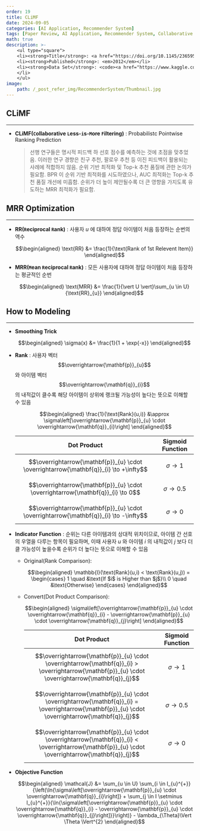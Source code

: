 ```yaml
---
order: 19
title: CLiMF
date: 2024-09-05
categories: [AI Application, Recommender System]
tags: [Paper Review, AI Application, Recommender System, Collaborative Filtering, Implicit Feedback, OCCF, Ranking Prediction, Objective Function, Listwise Learning, MRR]
math: true
description: >-
    <ul type="square">
    <li><strong>Title</strong>: <a href="https://doi.org/10.1145/2365952.2365981"><code>CLiMF: Learning to Maximize Reciprocal Rank with Collaborative Less-is-More Filtering</code></a></li>
    <li><strong>Published</strong>: <em>2012</em></li>
    <li><strong>Data Set</strong>: <code><a href="https://www.kaggle.com/datasets/masoud3/epinions-trust-network">Epinions</a></code>
    </li>
    </ul>
image:
    path: /_post_refer_img/RecommenderSystem/Thumbnail.jpg
---
```


## CLiMF
-----

- **CLiMF(`C`ollaborative `L`ess-`i`s-`M`ore `F`iltering)** : Probabilistc Pointwise Ranking Prediction

    > 선행 연구들은 명시적 피드백 하 선호 점수를 예측하는 것에 초점을 맞추었음. 이러한 연구 경향은 친구 추천, 팔로우 추천 등 이진 피드백이 활용되는 사례에 적합하지 않음. 순위 기반 최적화 및 Top-k 추천 품질에 관한 논의가 필요함. BPR 이 순위 기반 최적화를 시도하였으나, AUC 최적화는 Top-k 추천 품질 개선에 미흡함. 순위가 더 높이 제안될수록 더 큰 영향을 가지도록 유도하는 MRR 최적화가 필요함.

## MRR Optimization
-----

- **RR(`R`eciprocal `R`ank)** : 사용자 $u$ 에 대하여 정답 아이템이 처음 등장하는 순번의 역수

    $$\begin{aligned}
    \text{RR}
    &= \frac{1}{\text{Rank of 1st Relevent Item}}
    \end{aligned}$$

- **MRR(`M`ean `R`eciprocal `R`ank)** : 모든 사용자에 대하여 정답 아이템이 처음 등장하는 평균적인 순번

    $$\begin{aligned}
    \text{MRR}
    &= \frac{1}{\vert U \vert}\sum_{u \in U}{\text{RR}_{u}}
    \end{aligned}$$

## How to Modeling
-----

- **Smoothing Trick**

    $$\begin{aligned}
    \sigma(x)
    &= \frac{1}{1 + \exp{-x}}
    \end{aligned}$$

- **Rank** : 사용자 벡터 $$\overrightarrow{\mathbf{p}}_{u}$$ 와 아이템 벡터 $$\overrightarrow{\mathbf{q}}_{i}$$ 의 내적값이 클수록 해당 아이템이 상위에 랭크될 가능성이 높다는 뜻으로 이해할 수 있음

    $$\begin{aligned}
    \frac{1}{\text{Rank}(u,i)}
    &\approx \sigma\left[\overrightarrow{\mathbf{p}}_{u} \cdot \overrightarrow{\mathbf{q}}_{i}\right]
    \end{aligned}$$

    | Dot Product | Sigmoid Function |
    |---|---|
    | $$\overrightarrow{\mathbf{p}}_{u} \cdot \overrightarrow{\mathbf{q}}_{i} \to +\infty$$ | $$\sigma \to 1$$ |
    | $$\overrightarrow{\mathbf{p}}_{u} \cdot \overrightarrow{\mathbf{q}}_{i} \to 0$$ | $$\sigma \to 0.5$$ |
    | $$\overrightarrow{\mathbf{p}}_{u} \cdot \overrightarrow{\mathbf{q}}_{i} \to -\infty$$ | $$\sigma \to 0$$ |

- **Indicator Function** : 순위는 다른 아이템과의 상대적 위치이므로, 아이템 간 선호의 우열을 다루는 항목이 필요하며, 이때 사용자 $u$ 와 아이템 $i$ 의 내적값이 $j$ 보다 더 클 가능성이 높을수록 순위가 더 높다는 뜻으로 이해할 수 있음

    - Original(Rank Comparison):

        $$\begin{aligned}
        \mathbb{I}(\text{Rank}(u,i) < \text{Rank}(u,j))
        = \begin{cases}
        1 \quad &\text{If $i$ is Higher than $j$}\\
        0 \quad &\text{Otherwise}
        \end{cases}
        \end{aligned}$$

    - Convert(Dot Product Comparison):

        $$\begin{aligned}
        \sigma\left[\overrightarrow{\mathbf{p}}_{u} \cdot \overrightarrow{\mathbf{q}}_{i} - \overrightarrow{\mathbf{p}}_{u} \cdot \overrightarrow{\mathbf{q}}_{j}\right]
        \end{aligned}$$

        | Dot Product | Sigmoid Function |
        |---|---|
        | $$\overrightarrow{\mathbf{p}}_{u} \cdot \overrightarrow{\mathbf{q}}_{i} > \overrightarrow{\mathbf{p}}_{u} \cdot \overrightarrow{\mathbf{q}}_{j}$$ | $$\sigma \to 1$$ |
        | $$\overrightarrow{\mathbf{p}}_{u} \cdot \overrightarrow{\mathbf{q}}_{i} = \overrightarrow{\mathbf{p}}_{u} \cdot \overrightarrow{\mathbf{q}}_{j}$$ | $$\sigma \to 0.5$$ |
        | $$\overrightarrow{\mathbf{p}}_{u} \cdot \overrightarrow{\mathbf{q}}_{i} < \overrightarrow{\mathbf{p}}_{u} \cdot \overrightarrow{\mathbf{q}}_{j}$$ | $$\sigma \to 0$$ |

- **Objective Function**

    $$\begin{aligned}
    \mathcal{J}
    &= \sum_{u \in U} \sum_{i \in I_{u}^{+}}{\left(\ln{\sigma\left[\overrightarrow{\mathbf{p}}_{u} \cdot \overrightarrow{\mathbf{q}}_{i}\right]} + \sum_{j \in I \setminus I_{u}^{+}}{\ln{\sigma\left[\overrightarrow{\mathbf{p}}_{u} \cdot \overrightarrow{\mathbf{q}}_{i} - \overrightarrow{\mathbf{p}}_{u} \cdot \overrightarrow{\mathbf{q}}_{j}\right]}}\right)} - \lambda_{\Theta}\Vert \Theta \Vert^{2}
    \end{aligned}$$
